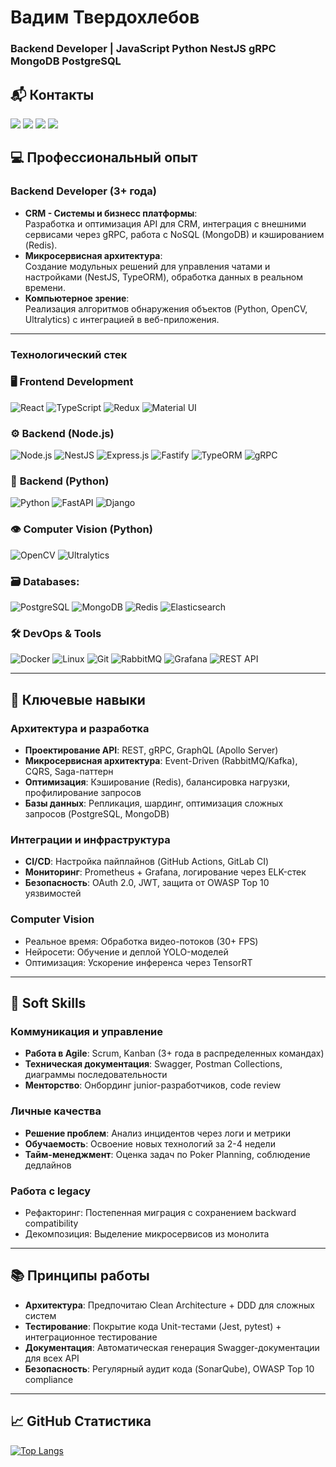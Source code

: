 # Вадим Твердохлебов
### Backend Developer | JavaScript Python NestJS gRPC MongoDB PostgreSQL

## 📬 Контакты

<a href="https://t.me/vadtverdohlebov" target="_blank"><img src="https://img.shields.io/badge/Telegram-2CA5E0?style=for-the-badge&logo=telegram&logoColor=white&labelColor=000"/></a> <a href="https://github.com/VadimTverdokhlebov" target="_blank"><img src="https://img.shields.io/badge/GitHub-181717?style=for-the-badge&logo=github&logoColor=white&labelColor=000"/></a> <a href="https://wa.me/89181276512" target="_blank"><img src="https://img.shields.io/badge/WhatsApp-25D366?style=for-the-badge&logo=whatsapp&logoColor=white&labelColor=000"/></a> <a href="mailto:vadtverdohlebov@mail.ru"><img src="https://img.shields.io/badge/Email-vadtverdohlebov@mail.ru-D14836?style=for-the-badge&logo=gmail&logoColor=white&labelColor=000"/></a>

## 💻 Профессиональный опыт

### Backend Developer (3+ года)
 
- **CRM - Cистемы и бизнесс платформы**:  
  Разработка и оптимизация API для CRM, интеграция с внешними сервисами через gRPC, работа с NoSQL (MongoDB) и кэшированием (Redis).  
- **Микросервисная архитектура**:  
  Создание модульных решений для управления чатами и настройками (NestJS, TypeORM), обработка данных в реальном времени.  
- **Компьютерное зрение**:  
  Реализация алгоритмов обнаружения объектов (Python, OpenCV, Ultralytics) с интеграцией в веб-приложения.  

---

### Технологический стек

### 🖥 Frontend Development
![React](https://img.shields.io/badge/React-20232A?style=for-the-badge&logo=react&logoColor=61DAFB) ![TypeScript](https://img.shields.io/badge/TypeScript-007ACC?style=for-the-badge&logo=typescript&logoColor=white) ![Redux](https://img.shields.io/badge/Redux-764ABC?style=for-the-badge&logo=redux&logoColor=white) ![Material UI](https://img.shields.io/badge/Material_UI-0081CB?style=for-the-badge&logo=mui&logoColor=white)

### ⚙️ **Backend (Node.js)**
![Node.js](https://img.shields.io/badge/Node.js-339933?style=for-the-badge&logo=nodedotjs&logoColor=white) ![NestJS](https://img.shields.io/badge/NestJS-E0234E?style=for-the-badge&logo=nestjs&logoColor=white) ![Express.js](https://img.shields.io/badge/Express.js-000000?style=for-the-badge&logo=express&logoColor=white) ![Fastify](https://img.shields.io/badge/Fastify-000000?style=for-the-badge&logo=fastify&logoColor=white) ![TypeORM](https://img.shields.io/badge/TypeORM-FE0909?style=for-the-badge&logo=typeorm&logoColor=white) ![gRPC](https://img.shields.io/badge/gRPC-00B4CC?style=for-the-badge&logo=grpc&logoColor=white)

### 🐍 **Backend (Python)**
![Python](https://img.shields.io/badge/Python-3776AB?style=for-the-badge&logo=python&logoColor=white) ![FastAPI](https://img.shields.io/badge/FastAPI-009688?style=for-the-badge&logo=fastapi&logoColor=white) ![Django](https://img.shields.io/badge/Django-092E20?style=for-the-badge&logo=django&logoColor=white)

### 👁️ **Computer Vision (Python)**
![OpenCV](https://img.shields.io/badge/OpenCV-27338E?style=for-the-badge&logo=opencv&logoColor=white) ![Ultralytics](https://img.shields.io/badge/Ultralytics-00A3E0?style=for-the-badge&logo=yolo&logoColor=white)

### 🗃️ Databases:  
![PostgreSQL](https://img.shields.io/badge/PostgreSQL-316192?style=for-the-badge&logo=postgresql&logoColor=white) ![MongoDB](https://img.shields.io/badge/MongoDB-47A248?style=for-the-badge&logo=mongodb&logoColor=white) ![Redis](https://img.shields.io/badge/Redis-DC382D?style=for-the-badge&logo=redis&logoColor=white) ![Elasticsearch](https://img.shields.io/badge/Elasticsearch-005571?style=for-the-badge&logo=elasticsearch)

### 🛠 DevOps & Tools  
![Docker](https://img.shields.io/badge/Docker-2496ED?style=for-the-badge&logo=docker&logoColor=white) ![Linux](https://img.shields.io/badge/Linux-FCC624?style=for-the-badge&logo=linux&logoColor=black) ![Git](https://img.shields.io/badge/Git-F05032?style=for-the-badge&logo=git&logoColor=white) ![RabbitMQ](https://img.shields.io/badge/RabbitMQ-FF6600?style=for-the-badge&logo=rabbitmq&logoColor=white) ![Grafana](https://img.shields.io/badge/Grafana-F46800?style=for-the-badge&logo=grafana&logoColor=white) ![REST API](https://img.shields.io/badge/REST_API-FF6F61?style=for-the-badge)

---

## 🔧 Ключевые навыки

### Архитектура и разработка
- **Проектирование API**: REST, gRPC, GraphQL (Apollo Server)  
- **Микросервисная архитектура**: Event-Driven (RabbitMQ/Kafka), CQRS, Saga-паттерн  
- **Оптимизация**: Кэширование (Redis), балансировка нагрузки, профилирование запросов  
- **Базы данных**: Репликация, шардинг, оптимизация сложных запросов (PostgreSQL, MongoDB)  

### Интеграции и инфраструктура
- **CI/CD**: Настройка пайплайнов (GitHub Actions, GitLab CI)  
- **Мониторинг**: Prometheus + Grafana, логирование через ELK-стек  
- **Безопасность**: OAuth 2.0, JWT, защита от OWASP Top 10 уязвимостей  

### Computer Vision
- Реальное время: Обработка видео-потоков (30+ FPS)  
- Нейросети: Обучение и деплой YOLO-моделей  
- Оптимизация: Ускорение инференса через TensorRT  

---

## 🤝 Soft Skills

### Коммуникация и управление
- **Работа в Agile**: Scrum, Kanban (3+ года в распределенных командах)  
- **Техническая документация**: Swagger, Postman Collections, диаграммы последовательности  
- **Менторство**: Онбординг junior-разработчиков, code review  

### Личные качества
- **Решение проблем**: Анализ инцидентов через логи и метрики  
- **Обучаемость**: Освоение новых технологий за 2-4 недели  
- **Тайм-менеджмент**: Оценка задач по Poker Planning, соблюдение дедлайнов  

### Работа с legacy
- Рефакторинг: Постепенная миграция с сохранением backward compatibility  
- Декомпозиция: Выделение микросервисов из монолита  

---

## 📚 Принципы работы

- **Архитектура**: Предпочитаю Clean Architecture + DDD для сложных систем
- **Тестирование**: Покрытие кода Unit-тестами (Jest, pytest) + интеграционное тестирование
- **Документация**: Автоматическая генерация Swagger-документации для всех API
- **Безопасность**: Регулярный аудит кода (SonarQube), OWASP Top 10 compliance

---

## 📈 GitHub Статистика

[![Top Langs](https://github-readme-stats.vercel.app/api/top-langs/?username=VadimTverdokhlebov&layout=compact&theme=dark&hide_border=true)](https://github.com/VadimTverdokhlebov)